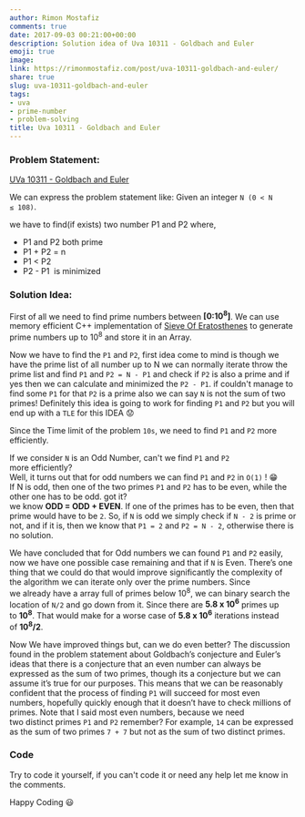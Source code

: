 ```yaml
---
author: Rimon Mostafiz
comments: true
date: 2017-09-03 00:21:00+00:00
description: Solution idea of Uva 10311 - Goldbach and Euler
emoji: true
image:
link: https://rimonmostafiz.com/post/uva-10311-goldbach-and-euler/
share: true
slug: uva-10311-goldbach-and-euler
tags:
- uva
- prime-number
- problem-solving
title: Uva 10311 - Goldbach and Euler
---
```

### Problem Statement:
[UVa 10311 - Goldbach and Euler](https://uva.onlinejudge.org/external/103/p10311.pdf)

We can express the problem statement like: Given an integer `N (0 < N ≤ 108)`.

we have to find(if exists) two number P1 and P2 where,
  * P1 and P2 both prime
  * P1 + P2 = n
  * P1 < P2
  * P2 - P1  is minimized

### Solution Idea:
First of all we need to find prime numbers between **[0:10<sup>8</sup>]**. We can use memory efficient C++ implementation of [Sieve Of Eratosthenes](http://rimonmostafiz.com/posts/sieve-of-eratosthenes-memory-efficient-implementation) to generate prime numbers up to 10<sup>8</sup> and store it in an Array.

Now we have to find the `P1` and `P2`, first idea come to mind is though we have the prime list of all number up to N we can normally iterate throw the prime list and find `P1` and `P2 = N - P1` and check if `P2` is also a prime and if yes then we can calculate and minimized the `P2 - P1`. if couldn't manage to find some `P1` for that `P2` is a prime also we can say `N` is not the sum of two primes! Definitely this idea is going to work for finding `P1` and `P2` but you will end up with a `TLE` for this IDEA :worried:


Since the Time limit of the problem `10s`, we need to find `P1` and `P2` more efficiently.

If we consider `N` is an Odd Number, can't we find `P1` and `P2` more efficiently? <br>
Well, it turns out that for odd numbers we can find `P1` and `P2` in `O(1)` ! :grin: <br>
If N is odd, then one of the two primes `P1` and `P2` has to be even, while the other one has to be odd. got it? <br>
we know **ODD = ODD + EVEN**. If one of the primes has to be even, then that prime would have to be `2`. So, if `N` is odd we simply check if `N - 2` is prime or not, and if it is, then we know that `P1 = 2` and `P2 = N - 2`, otherwise there is no solution.

We have concluded that for Odd numbers we can found `P1` and `P2` easily, now we have one possible case remaining and that if `N` is Even. There’s one thing that we could do that would improve significantly the complexity of the algorithm we can iterate only over the prime numbers. Since we already have a array full of primes below 10<sup>8</sup>, we can binary search the location of `N/2` and go down from it. Since there are **5.8 x 10<sup>6</sup>** primes up to **10<sup>8</sup>**. That would make for a worse case of **5.8 x 10<sup>6</sup>** iterations instead of **10<sup>8</sup>/2**.

Now We have improved things but, can we do even better? The discussion found in the problem statement about Goldbach’s conjecture and Euler’s ideas that there is a conjecture that an even number can always be expressed as the sum of two primes, though its a conjecture but we can assume it’s true for our purposes. This means that we can be reasonably confident that the process of finding `P1` will succeed for most even numbers, hopefully quickly enough that it doesn’t have to check millions of primes. Note that I said most even numbers, because we need two distinct primes `P1` and `P2` remember? For example, `14` can be expressed as the sum of two primes `7 + 7` but not as the sum of two distinct primes.

### Code
Try to code it yourself, if you can't code it or need any help let me know in the comments.

Happy Coding :smiley:

